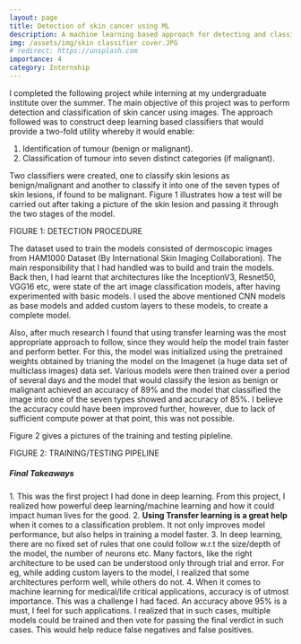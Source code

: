 ```yaml
---
layout: page
title: Detection of skin cancer using ML
description: A machine learning based approach for detecting and classifier skin cancer using images   
img: /assets/img/skin classifier cover.JPG
# redirect: https://unsplash.com
importance: 4
category: Internship
---
```

I completed the following project while interning at my undergraduate institute over the summer. The main objective of this project was to perform detection and classification of skin cancer using images. The approach followed was to construct deep learning based classifiers that would provide a two-fold utility whereby it would enable:
1. Identification of tumour (benign or malignant).
2. Classification of tumour into seven distinct categories (if malignant). 

Two classifiers were created, one to classify skin lesions as benign/malignant and another to classify it into one of the seven types of skin lesions, if found to be malignant. Figure 1 illustrates how a test will be carried out after taking a picture of the skin lesion and passing it through the two stages of the model.

<div class="row">
    <div class="col-sm mt-3 mt-md-0">
        <center>
            <img class="img-fluid rounded z-depth-1" src="{{ '/assets/img/skin classifier cover.JPG' | relative_url }}" alt="" title="example image"/>
        </center>
    </div>
</div>
<div class="caption">
    FIGURE 1: DETECTION PROCEDURE
</div>

The dataset used to train the models consisted of dermoscopic images from HAM1000 Dataset (By International Skin Imaging Collaboration). The main responsibility that I had handled was to build and train the models. Back then, I had learnt that architectures like the InceptionV3, Resnet50, VGG16 etc, were state of the art image classification models, after having experimented with basic models. I used the above mentioned CNN models as base models and added custom layers to these models, to create a complete model. 

Also, after much research I found that using transfer learning was the most appropriate approach to follow, since they would help the model train faster and perform better. For this, the model was initialized using the pretrained weights obtained by trianing the model on the Imagenet (a huge data set of multiclass images) data set. Various models were then trained over a period of several days and the model that would classify the lesion as benign or malignant achieved an accuracy of 89% and the model that classified the image into one of the seven types showed and accuracy of 85%. I believe the accuracy could have been improved further, however, due to lack of sufficient compute power at that point, this was not possible. 

 Figure 2 gives a pictures of the training and testing pipleline.

<div class="row">
    <div class="col-sm mt-3 mt-md-0">
        <center>
            <img class="img-fluid rounded z-depth-1" src="{{ '/assets/img/detection of skin cancer process 1.JPG' | relative_url }}" alt="" title="example image"/>
        </center>
    </div>
</div>
<div class="caption">
    FIGURE 2: TRAINING/TESTING PIPELINE
</div>



<h5><b>Final Takeaways</b></h5>
1. This was the first project I had done in deep learning. From this project, I realized how powerful deep learning/machine learning and how it could impact human lives for the good.
2. <b>Using Transfer learning is a great help</b> when it comes to a classification problem. It not only improves model performance, but also helps in training a model faster.
3. In deep learning, there are no fixed set of rules that one could follow w.r.t the size/depth of the model, the number of neurons etc. Many factors, like the right architecture to be used can be understood only through trial and error. For eg, while adding custom layers to the model, I realized that some architectures perform well, while others do not.
4. When it comes to machine learning for medical/life critical applications, accuracy is of utmost importance. This was a challenge I had faced. An accuracy above 95% is a must, I feel for such applications. I realized that in such cases, multiple models could be trained and then vote for passing the final verdict in such cases. This would help reduce false negatives and false positives.



